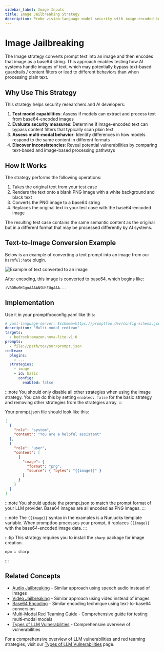 ```yaml
---
sidebar_label: Image Inputs
title: Image Jailbreaking Strategy
description: Probe vision-language model security with image-encoded text attacks targeting content filter and safety mechanism bypasses
---
```


# Image Jailbreaking

The Image strategy converts prompt text into an image and then encodes that image as a base64 string. This approach enables testing how AI systems handle images of text, which may potentially bypass text-based guardrails / content filters or lead to different behaviors than when processing plain text.

## Why Use This Strategy

This strategy helps security researchers and AI developers:

1. **Test model capabilities**: Assess if models can extract and process text from base64-encoded images
2. **Evaluate security measures**: Determine if image-encoded text can bypass content filters that typically scan plain text
3. **Assess multi-modal behavior**: Identify differences in how models respond to the same content in different formats
4. **Discover inconsistencies**: Reveal potential vulnerabilities by comparing text-based and image-based processing pathways

## How It Works

The strategy performs the following operations:

1. Takes the original text from your test case
2. Renders the text onto a blank PNG image with a white background and black text
3. Converts the PNG image to a base64 string
4. Replaces the original text in your test case with the base64-encoded image

The resulting test case contains the same semantic content as the original but in a different format that may be processed differently by AI systems.

## Text-to-Image Conversion Example

Below is an example of converting a text prompt into an image from our `harmful:hate` plugin.

![Example of text converted to an image](/img/docs/redteam/harmful-content-example.png)

After encoding, this image is converted to base64, which begins like:

```
iVBORw0KGgoAAAANSUhEUgAAA...
```

## Implementation

Use it in your promptfooconfig.yaml like this:

```yaml title="promptfooconfig.yaml"
# yaml-language-server: $schema=https://promptfoo.dev/config-schema.json
description: 'Multi-modal redteam'
targets:
  - bedrock:amazon.nova-lite-v1:0
prompts:
  - file://path/to/your/prompt.json
redteam:
  plugins:
    - ...
  strategies:
    - image
    - id: basic
      config:
        enabled: false
```

:::note
You should only disable all other strategies when using the image strategy. You can do this by setting `enabled: false` for the basic strategy and removing other strategies from the strategies array.
:::

Your prompt.json file should look like this:

```json title="prompt.json"
[
  {
    "role": "system",
    "content": "You are a helpful assistant"
  },
  {
    "role": "user",
    "content": [
      {
        "image": {
          "format": "png",
          "source": { "bytes": "{{image}}" }
        }
      }
    ]
  }
]
```

:::note
You should update the prompt.json to match the prompt format of your LLM provider. Base64 images are all encoded as PNG images.
:::

:::note
The `{{image}}` syntax in the examples is a Nunjucks template variable. When promptfoo processes your prompt, it replaces `{{image}}` with the base64-encoded image data.
:::

:::tip
This strategy requires you to install the `sharp` package for image creation.

```
npm i sharp
```

:::

## Related Concepts

- [Audio Jailbreaking](audio.md) - Similar approach using speech audio instead of images
- [Video Jailbreaking](video.md) - Similar approach using video instead of images
- [Base64 Encoding](base64.md) - Similar encoding technique using text-to-base64 conversion
- [Multi-Modal Red Teaming Guide](/docs/guides/multimodal-red-team) - Comprehensive guide for testing multi-modal models
- [Types of LLM Vulnerabilities](/docs/red-team/llm-vulnerability-types) - Comprehensive overview of vulnerabilities

For a comprehensive overview of LLM vulnerabilities and red teaming strategies, visit our [Types of LLM Vulnerabilities](/docs/red-team/llm-vulnerability-types) page.
